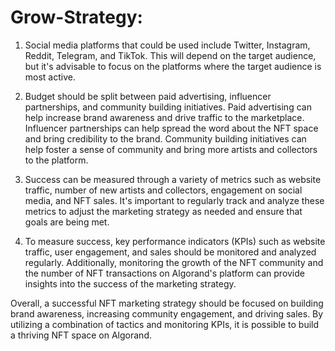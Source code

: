 # Grow-Strategy:
1. Social media platforms that could be used include Twitter, Instagram, Reddit, Telegram, and TikTok. This will depend on the target audience, but it's advisable to focus on the platforms where the target audience is most active.

2. Budget should be split between paid advertising, influencer partnerships, and community building initiatives. Paid advertising can help increase brand awareness and drive traffic to the marketplace. Influencer partnerships can help spread the word about the NFT space and bring credibility to the brand. Community building initiatives can help foster a sense of community and bring more artists and collectors to the platform.

3. Success can be measured through a variety of metrics such as website traffic, number of new artists and collectors, engagement on social media, and NFT sales. It's important to regularly track and analyze these metrics to adjust the marketing strategy as needed and ensure that goals are being met.

4. To measure success, key performance indicators (KPIs) such as website traffic, user engagement, and sales should be monitored and analyzed regularly. Additionally, monitoring the growth of the NFT community and the number of NFT transactions on Algorand's platform can provide insights into the success of the marketing strategy.

Overall, a successful NFT marketing strategy should be focused on building brand awareness, increasing community engagement, and driving sales. By utilizing a combination of tactics and monitoring KPIs, it is possible to build a thriving NFT space on Algorand.
